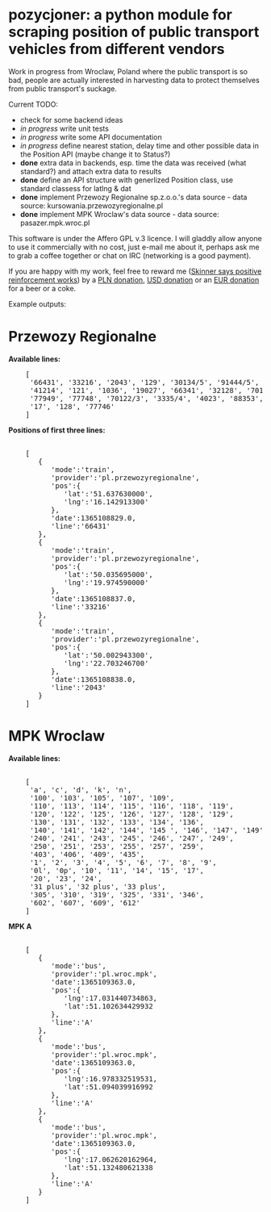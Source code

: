 pozycjoner: a python module for scraping position of public transport vehicles from different vendors
==========

Work in progress from Wroclaw, Poland where the public transport is so bad, people are actually interested in harvesting data to protect themselves from public transport's suckage.

Current TODO:
- check for some backend ideas
- *in progress* write unit tests 
- *in progress* write some API documentation
- *in progress* define nearest station, delay time and other possible data in the Position API (maybe change it to Status?)
- **done** extra data in backends, esp. time the data was received (what standard?) and attach extra data to results
- **done** define an API structure with generlized Position class, use standard classess for latlng & dat
- **done** implement Przewozy Regionalne sp.z.o.o.'s data source  - data source: kursowania.przewozyregionalne.pl
- **done** implement MPK Wroclaw's data source - data source: pasazer.mpk.wroc.pl


This software is under the Affero GPL v.3 licence. I will gladdly allow anyone to use it commercially with no cost, just e-mail me about it, perhaps ask me to grab a coffee together or chat on IRC (networking is a good payment).

If you are happy with my work, feel free to reward me ([Skinner says positive reinforcement works](http://en.wikipedia.org/wiki/Reinforcement#Positive_and_negative)) by a [PLN donation](https://www.paypal.com/cgi-bin/webscr?cmd=_donations&business=5KCTBA8GMYR76&lc=PL&item_name=Piotr%20Szyma%c5%84ski&item_number=pozycjoner&currency_code=PLN&bn=PP%2dDonationsBF%3abtn_donateCC_LG%2egif%3aNonHosted), [USD donation](https://www.paypal.com/cgi-bin/webscr?cmd=_donations&business=5KCTBA8GMYR76&lc=PL&item_name=Piotr%20Szyma%c5%84ski&item_number=pozycjoner&currency_code=USD&bn=PP%2dDonationsBF%3abtn_donateCC_LG%2egif%3aNonHosted) or an [EUR donation](https://www.paypal.com/cgi-bin/webscr?cmd=_donations&business=5KCTBA8GMYR76&lc=PL&item_name=Piotr%20Szyma%c5%84ski&item_number=pozycjoner&currency_code=EUR&bn=PP%2dDonationsBF%3abtn_donateCC_LG%2egif%3aNonHosted) for a beer or a coke.


Example outputs:

Przewozy Regionalne
==========
**Available lines:**
<pre>
    [
     '66431', '33216', '2043', '129', '30134/5', '91444/5', '22031',
     '41214', '121', '1036', '19027', '66341', '32128', '70123',
     '77949', '77748', '70122/3', '3335/4', '4023', '88353', '66239',
     '17', '128', '77746'
    ]
</pre>

**Positions of first three lines:**
<pre>

    [
       {
          'mode':'train',
          'provider':'pl.przewozyregionalne',
          'pos':{
             'lat':'51.637630000',
             'lng':'16.142913300'
          },
          'date':1365108829.0,
          'line':'66431'
       },
       {
          'mode':'train',
          'provider':'pl.przewozyregionalne',
          'pos':{
             'lat':'50.035695000',
             'lng':'19.974590000'
          },
          'date':1365108837.0,
          'line':'33216'
       },
       {
          'mode':'train',
          'provider':'pl.przewozyregionalne',
          'pos':{
             'lat':'50.002943300',
             'lng':'22.703246700'
          },
          'date':1365108838.0,
          'line':'2043'
       }
    ]
</pre>


MPK Wroclaw
==========
**Available lines:**
<pre>

    [
     'a', 'c', 'd', 'k', 'n',
     '100', '103', '105', '107', '109',
     '110', '113', '114', '115', '116', '118', '119',
     '120', '122', '125', '126', '127', '128', '129',
     '130', '131', '132', '133', '134', '136',
     '140', '141', '142', '144', '145 ', '146', '147', '149',
     '240', '241', '243', '245', '246', '247', '249',
     '250', '251', '253', '255', '257', '259',
     '403', '406', '409', '435',
     '1', '2', '3', '4', '5', '6', '7', '8', '9',
     '0l', '0p', '10', '11', '14', '15', '17',
     '20', '23', '24',
     '31 plus', '32 plus', '33 plus',
     '305', '310', '319', '325', '331', '346',
     '602', '607', '609', '612'
    ]
</pre>

**MPK A**
<pre>

    [
       {
          'mode':'bus',
          'provider':'pl.wroc.mpk',
          'date':1365109363.0,
          'pos':{
             'lng':17.031440734863,
             'lat':51.102634429932
          },
          'line':'A'
       },
       {
          'mode':'bus',
          'provider':'pl.wroc.mpk',
          'date':1365109363.0,
          'pos':{
             'lng':16.978332519531,
             'lat':51.094039916992
          },
          'line':'A'
       },
       {
          'mode':'bus',
          'provider':'pl.wroc.mpk',
          'date':1365109363.0,
          'pos':{
             'lng':17.062620162964,
             'lat':51.132480621338
          },
          'line':'A'
       }
    ]
</pre>
